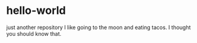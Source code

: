 # hello-world
just another repository
I like going to the moon and eating tacos. I thought you should know that.

